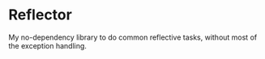 # Reflector

My no-dependency library to do common reflective tasks, without most of the exception handling.
